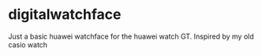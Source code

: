 # digitalwatchface
Just a basic huawei watchface for the huawei watch GT. Inspired by my old casio watch
